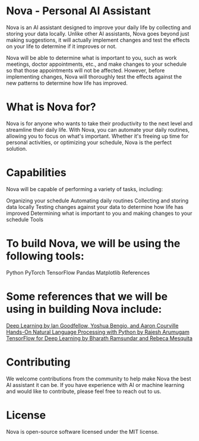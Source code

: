 # Nova - Personal AI Assistant
Nova is an AI assistant designed to improve your daily life by collecting and storing your data locally. Unlike other AI assistants, Nova goes beyond just making suggestions, it will actually implement changes and test the effects on your life to determine if it improves or not.

Nova will be able to determine what is important to you, such as work meetings, doctor appointments, etc., and make changes to your schedule so that those appointments will not be affected. However, before implementing changes, Nova will thoroughly test the effects against the new patterns to determine how life has improved.

# What is Nova for?

Nova is for anyone who wants to take their productivity to the next level and streamline their daily life. With Nova, you can automate your daily routines, allowing you to focus on what's important. Whether it's freeing up time for personal activities, or optimizing your schedule, Nova is the perfect solution.

# Capabilities

Nova will be capable of performing a variety of tasks, including:

Organizing your schedule
Automating daily routines
Collecting and storing data locally
Testing changes against your data to determine how life has improved
Determining what is important to you and making changes to your schedule
Tools

# To build Nova, we will be using the following tools:

Python
PyTorch
TensorFlow
Pandas
Matplotlib
References

# Some references that we will be using in building Nova include:

[Deep Learning by Ian Goodfellow, Yoshua Bengio, and Aaron Courville](https://www.amazon.com/Deep-Learning-Adaptive-Computation-Machine/dp/0262035618)
[Hands-On Natural Language Processing with Python by Rajesh Arumugam](https://www.amazon.com/Hands-Natural-Language-Processing-Python/dp/178913949X)
[TensorFlow for Deep Learning by Bharath Ramsundar and Rebeca Mesquita](https://www.amazon.com/TensorFlow-Deep-Learning-Regression-Reinforcement/dp/1491980451)

# Contributing

We welcome contributions from the community to help make Nova the best AI assistant it can be. If you have experience with AI or machine learning and would like to contribute, please feel free to reach out to us.

# License

Nova is open-source software licensed under the MIT license.
